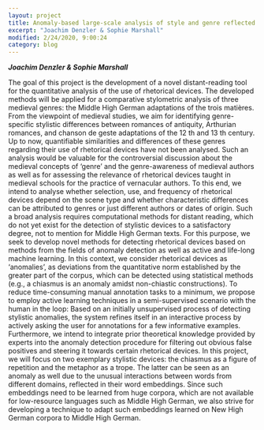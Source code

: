 ```yaml
---
layout: project
title: Anomaly-based large-scale analysis of style and genre reflected in the use of stylistic devices in medieval literature
excerpt: "Joachim Denzler & Sophie Marshall"
modified: 2/24/2020, 9:00:24
category: blog
---
```


***Joachim Denzler & Sophie Marshall***

The goal of this project is the development of a novel distant-reading tool for the
quantitative analysis of the use of rhetorical devices. The developed methods will be applied
for a comparative stylometric analysis of three medieval genres: the Middle High German
adaptations of the trois matières. From the viewpoint of medieval studies, we aim for
identifying genre-specific stylistic differences between romances of antiquity, Arthurian
romances, and chanson de geste adaptations of the 12 th and 13 th century. Up to now,
quantifiable similarities and differences of these genres regarding their use of rhetorical
devices have not been analysed. Such an analysis would be valuable for the controversial
discussion about the medieval concepts of ‘genre’ and the genre-awareness of medieval
authors as well as for assessing the relevance of rhetorical devices taught in medieval
schools for the practice of vernacular authors. To this end, we intend to analyse whether
selection, use, and frequency of rhetorical devices depend on the scene type and whether
characteristic differences can be attributed to genres or just different authors or dates of
origin. Such a broad analysis requires computational methods for distant reading, which do
not yet exist for the detection of stylistic devices to a satisfactory degree, not to mention for
Middle High German texts. For this purpose, we seek to develop novel methods for
detecting rhetorical devices based on methods from the fields of anomaly detection as well
as active and life-long machine learning. In this context, we consider rhetorical devices as
‘anomalies’, as deviations from the quantitative norm established by the greater part of the
corpus, which can be detected using statistical methods (e.g., a chiasmus is an anomaly
amidst non-chiastic constructions). To reduce time-consuming manual annotation tasks to a
minimum, we propose to employ active learning techniques in a semi-supervised scenario
with the human in the loop: Based on an initially unsupervised process of detecting stylistic
anomalies, the system refines itself in an interactive process by actively asking the user for
annotations for a few informative examples. Furthermore, we intend to integrate prior
theoretical knowledge provided by experts into the anomaly detection procedure for
filtering out obvious false positives and steering it towards certain rhetorical devices. In this
project, we will focus on two exemplary stylistic devices: the chiasmus as a figure of
repetition and the metaphor as a trope. The latter can be seen as an anomaly as well due to
the unusual interactions between words from different domains, reflected in their word
embeddings. Since such embeddings need to be learned from huge corpora, which are not
available for low-resource languages such as Middle High German, we also strive for
developing a technique to adapt such embeddings learned on New High German corpora to
Middle High German.
